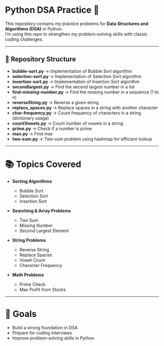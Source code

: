 # Python DSA Practice 🚀

This repository contains my practice problems for **Data Structures and Algorithms (DSA)** in Python.  
I’m using this repo to strengthen my problem-solving skills with classic coding challenges.

---

## 📂 Repository Structure

- **bubble-sort.py** → Implementation of Bubble Sort algorithm  
- **selection-sort.py** → Implementation of Selection Sort algorithm  
- **insertion-sort.py** → Implementation of Insertion Sort algorithm  
- **secondlargest.py** → Find the second largest number in a list  
- **find-missing-number.py** → Find the missing number in a sequence (1 to n)  
- **reverseString.py** → Reverse a given string  
- **replace_spaces.py** → Replace spaces in a string with another character  
- **char-frequency.py** → Count frequency of characters in a string (dictionary usage)  
- **countVowels.py** → Count number of vowels in a string  
- **prime.py** → Check if a number is prime  
- **max.py** → Find max 
- **two-sum.py** → Two-sum problem using hashmap for efficient lookup  

---

# 📚 Topics Covered

- **Sorting Algorithms**
  - Bubble Sort
  - Selection Sort
  - Insertion Sort

- **Searching & Array Problems**
  - Two Sum
  - Missing Number
  - Second Largest Element

- **String Problems**
  - Reverse String
  - Replace Spaces
  - Vowel Count
  - Character Frequency

- **Math Problems**
  - Prime Check
  - Max Profit from Stocks

---

# 🚀 Goals

- Build a strong foundation in DSA  
- Prepare for coding interviews  
- Improve problem-solving skills in Python  
